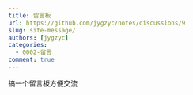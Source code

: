 ```yaml
---
title: 留言板
url: https://github.com/jygzyc/notes/discussions/9
slug: site-message/
authors: [jygzyc]
categories: 
  - 0002-留言
comment: true
---
```


搞一个留言板方便交流

  
<script src="https://giscus.app/client.js"
    data-repo="jygzyc/notes"
    data-repo-id="R_kgDOJrOxMQ"
    data-mapping="number"
    data-term="9"
    data-reactions-enabled="1"
    data-emit-metadata="0"
    data-input-position="top"
    data-theme="preferred_color_scheme"
    data-lang="zh-CN"
    data-loading="lazy"
    crossorigin="anonymous"
    async>
</script>
